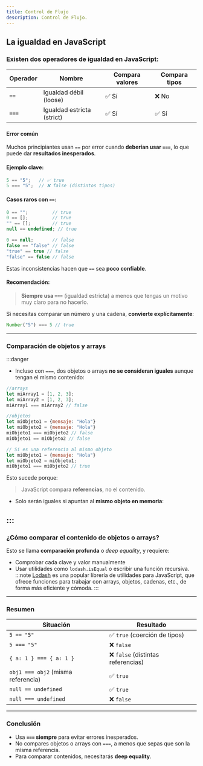 ```yaml
---
title: Control de Flujo
description: Control de Flujo.
---
```


## La igualdad en JavaScript

### Existen **dos operadores de igualdad** en JavaScript:

| Operador | Nombre                     | Compara valores | Compara tipos |
| -------- | -------------------------- | --------------- | ------------- |
| `==`     | Igualdad débil (loose)     | ✅ Sí            | ❌ No          |
| `===`    | Igualdad estricta (strict) | ✅ Sí            | ✅ Sí          |


#### Error común

Muchos principiantes usan `==` por error cuando **deberían usar `===`**, lo que puede dar **resultados inesperados**.



#### Ejemplo clave:

```javascript
5 == "5";   // ✅ true
5 === "5";  // ❌ false (distintos tipos)
```


#### Casos raros con `==`:

```javascript
0 == "";         // true
0 == [];         // true
"" == [];        // true
null == undefined; // true

0 == null;       // false
false == "false" // false
"true" == true // false
"false" == false // false
```

Estas inconsistencias hacen que `==` sea **poco confiable**.


#### Recomendación:

> **Siempre usa `===`** (igualdad estricta) a menos que tengas un motivo muy claro para no hacerlo.

Si necesitas comparar un número y una cadena, **convierte explícitamente**:

```javascript 
Number("5") === 5 // true
```

------

### Comparación de objetos y arrays

:::danger
- Incluso con `===`, dos objetos o arrays **no se consideran iguales** aunque tengan el mismo contenido:

```javascript
//arrays
let miArray1 = [1, 2, 3];
let miArray2 = [1, 2, 3];
miArray1 === miArray2 // false

//objetos
let miObjeto1 = {mensaje: "Hola"}
let miObjeto2 = {mensaje: "Hola"}
miObjeto1 === miObjeto2 // false
miObjeto1 == miObjeto2 // false

// Si es una referencia al mismo objeto
let miObjeto1 = {mensaje: "Hola"}
let miObjeto2 = miObjeto1;
miObjeto1 === miObjeto2 // true

```

Esto sucede porque:

> JavaScript compara **referencias**, no el contenido.


- Solo serán iguales si apuntan al **mismo objeto en memoria**:

:::
------

### ¿Cómo comparar el contenido de objetos o arrays?

Esto se llama **comparación profunda** o *deep equality*, y requiere:

- Comprobar cada clave y valor manualmente
- Usar utilidades como `lodash.isEqual` o escribir una función recursiva.
:::note
[Lodash](https://lodash.com/) es una popular librería de utilidades para JavaScript, que ofrece funciones para trabajar con arrays, objetos, cadenas, etc., de forma más eficiente y cómoda.
:::

------

### Resumen

| Situación                          | Resultado                         |
| ---------------------------------- | --------------------------------- |
| `5 == "5"`                         | ✅ `true` (coerción de tipos)      |
| `5 === "5"`                        | ❌ `false`                         |
| `{ a: 1 } === { a: 1 }`            | ❌ `false` (distintas referencias) |
| `obj1 === obj2` (misma referencia) | ✅ `true`                          |
| `null == undefined`                | ✅ `true`                          |
| `null === undefined`               | ❌ `false`                         |

------

### Conclusión

- Usa **`===` siempre** para evitar errores inesperados.
- No compares objetos o arrays con `===`, a menos que sepas que son la misma referencia.
- Para comparar contenidos, necesitarás **deep equality**.
